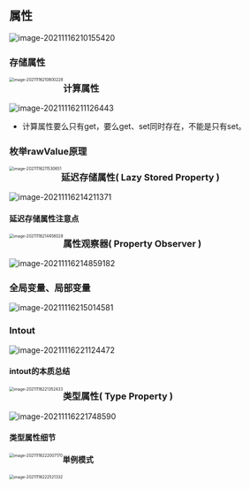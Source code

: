 ## 属性

![image-20211116210155420](images/image-20211116210155420.png)

### 存储属性 

<img src="images/image-20211116210800228.png" alt="image-20211116210800228" style="zoom:50%;float:left" />

### 计算属性

![image-20211116211126443](images/image-20211116211126443.png)

- 计算属性要么只有get，要么get、set同时存在，不能是只有set。

### 枚举rawValue原理

<img src="images/image-20211116211530651.png" alt="image-20211116211530651" style="zoom:50%;float:left" />

### 延迟存储属性( Lazy Stored Property )

![image-20211116214211371](images/image-20211116214211371.png)

#### 延迟存储属性注意点

<img src="images/image-20211116214458028.png" alt="image-20211116214458028" style="zoom:50%;float:left" />

### 属性观察器( Property Observer )

![image-20211116214859182](images/image-20211116214859182.png)

###  全局变量、局部变量

![image-20211116215014581](images/image-20211116215014581.png)

### Intout

![image-20211116221124472](images/image-20211116221124472.png)

#### intout的本质总结

<img src="images/image-20211116221352433.png" alt="image-20211116221352433" style="zoom:50%;float:left" />

### 类型属性( Type Property )

![image-20211116221748590](images/image-20211116221748590.png)

#### 类型属性细节

<img src="images/image-20211116222007170.png" alt="image-20211116222007170" style="zoom:50%;float:left" />

#### 単例模式

<img src="images/image-20211116222521332.png" alt="image-20211116222521332" style="zoom:50%;float:left" />